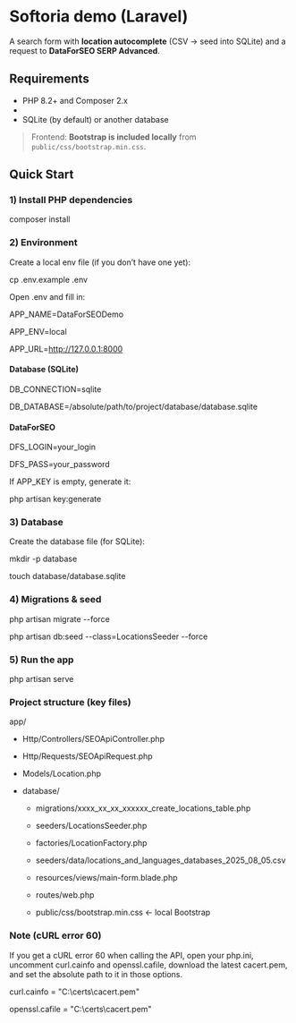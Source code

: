 # Softoria demo (Laravel)

A search form with **location autocomplete** (CSV → seed into SQLite) and a request to **DataForSEO SERP Advanced**.

## Requirements

- PHP 8.2+ and Composer 2.x
- 
- SQLite (by default) or another database

> Frontend: **Bootstrap is included locally** from `public/css/bootstrap.min.css`.

## Quick Start

### 1) Install PHP dependencies

composer install

### 2) Environment

Create a local env file (if you don’t have one yet):

cp .env.example .env

Open .env and fill in:

APP_NAME=DataForSEODemo

APP_ENV=local

APP_URL=http://127.0.0.1:8000

#### Database (SQLite)

DB_CONNECTION=sqlite

DB_DATABASE=/absolute/path/to/project/database/database.sqlite

#### DataForSEO
DFS_LOGIN=your_login

DFS_PASS=your_password

If APP_KEY is empty, generate it:

php artisan key:generate

### 3) Database

Create the database file (for SQLite):

mkdir -p database

touch database/database.sqlite

### 4) Migrations & seed
   php artisan migrate --force

   php artisan db:seed --class=LocationsSeeder --force
### 5) Run the app
php artisan serve

### Project structure (key files)
app/

- Http/Controllers/SEOApiController.php

- Http/Requests/SEOApiRequest.php

- Models/Location.php


- database/

  - migrations/xxxx_xx_xx_xxxxxx_create_locations_table.php
    
  - seeders/LocationsSeeder.php
    
  - factories/LocationFactory.php
    
  - seeders/data/locations_and_languages_databases_2025_08_05.csv
    
  - resources/views/main-form.blade.php
  
  - routes/web.php
  
  - public/css/bootstrap.min.css   ← local Bootstrap

### Note (cURL error 60)

If you get a cURL error 60 when calling the API, open your php.ini, uncomment curl.cainfo and openssl.cafile, download the latest cacert.pem, and set the absolute path to it in those options.

curl.cainfo = "C:\certs\cacert.pem"

openssl.cafile = "C:\certs\cacert.pem"
